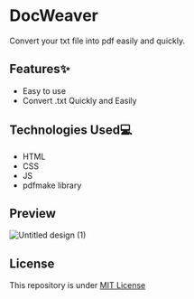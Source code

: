# DocWeaver
Convert your txt file into pdf easily and quickly.

## Features✨
- Easy to use
- Convert .txt Quickly and Easily

## Technologies Used💻
- HTML
- CSS
- JS
- pdfmake library

## Preview
![Untitled design (1)](https://github.com/Harshit2012/DocWeaver/assets/105143145/0f85fd45-7de3-41c7-aad4-5bb17c413cfa)

## License
This repository is under [MIT License]()
